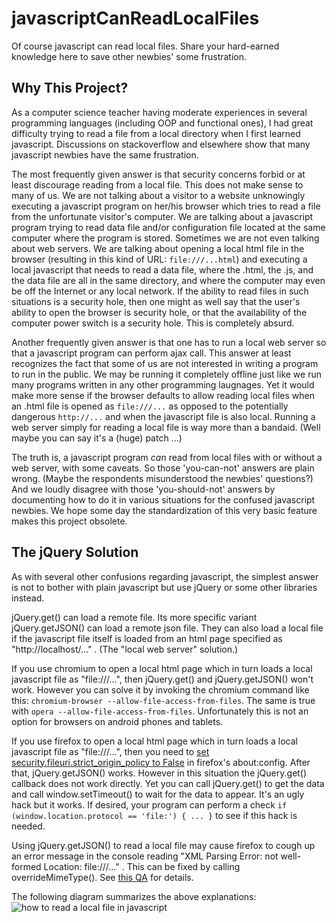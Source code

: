 # javascriptCanReadLocalFiles
Of course javascript can read local files.
Share your hard-earned knowledge here
to save other newbies' some frustration.

## Why This Project?

As a computer science teacher having moderate experiences
in several programming languages
(including OOP and functional ones),
I had great difficulty trying to read a file from
a local directory when I first learned javascript.
Discussions on stackoverflow and elsewhere show that
many javascript newbies have the same frustration.

The most frequently given answer is that
security concerns forbid or at least discourage
reading from a local file.
This does not make sense to many of us.
We are not talking about a visitor to a website
unknowingly executing a javascript program on her/his browser
which tries to read a file from the unfortunate visitor's computer.
We are talking about a javascript program trying to read
data file and/or configuration file located at the same computer
where the program is stored.
Sometimes we are not even talking about web servers.
We are talking about opening a local html file in the browser
(resulting in this kind of URL: `file:///...html`)
and executing a local javascript that needs to read
a data file, where the .html, the .js, and the data file
are all in the same directory, and where the computer
may even be off the Internet or any local network.
If the ability to read files in such situations is a
security hole, then one might as well say that
the user's ability to open the browser is security hole,
or that the availability of the computer power switch
is a security hole. This is completely absurd.

Another frequently given answer is that one has to
run a local web server so that a javascript program
can perform ajax call. This answer at least recognizes
the fact that some of us are not interested in writing
a program to run in the public. We may be running it
completely offline just like we run many programs written
in any other programming laugnages.
Yet it would make more sense if the browser defaults
to allow reading local files when an .html file is
opened as `file:///...` as opposed to
the potentially dangerous `http://...`
and when the javascript file is also local.
Running a web server simply for reading a local file
is way more than a bandaid.
(Well maybe you can say it's a (huge) patch ...)

The truth is, a javascript program _can_ read from local files
with or without a web server, with some caveats.
So those 'you-can-not' answers are plain wrong.
(Maybe the respondents misunderstood the newbies' questions?)
And we loudly disagree with those 'you-should-not' answers
by documenting how to do it in various situations
for the confused javascript newbies.
We hope some day the standardization of this very
basic feature makes this project obsolete.

## The jQuery Solution ##

As with several other confusions regarding javascript,
the simplest answer is not to bother with plain javascript
but use jQuery or some other libraries instead.

jQuery.get() can load a remote file.
Its more specific variant jQuery.getJSON() can load a remote json file.
They can also load a local file if the javascript file
itself is loaded from an html page specified as
"http://localhost/..." .
(The "local web server" solution.)

If you use chromium to open a local html page
which in turn loads a local javascript file as "file:///...",
then jQuery.get() and jQuery.getJSON() won't work.
However you can solve it by invoking the chromium command
like this: `chromium-browser --allow-file-access-from-files`.
The same is true with `opera --allow-file-access-from-files`.
Unfortunately this is not an option for
browsers on android phones and tablets.

If you use firefox to open a local html page
which in turn loads a local javascript file as "file:///...",
then you need to [set security.fileuri.strict\_origin\_policy to False](http://testingfreak.com/how-to-fix-cross-origin-request-security-cors-error-in-firefox-chrome-and-ie/) in firefox's about:config.
After that, jQuery.getJSON() works.
However in this situation the jQuery.get() callback
does not work directly. Yet you can call jQuery.get()
to get the data and call window.setTimeout()
to wait for the data to appear.
It's an ugly hack but it works.
If desired, your program can perform a check
`if (window.location.protocol == 'file:') { ... }`
to see if this hack is needed.

Using jQuery.getJSON() to read a local file
may cause firefox to cough up an error message
in the console reading "XML Parsing Error:
not well-formed Location: file:///..." .
This can be fixed by calling overrideMimeType().
See [this QA](https://stackoverflow.com/questions/2618959/not-well-formed-warning-when-loading-client-side-json-in-firefox-via-jquery-aj)
for details.

The following diagram summarizes the above explanations:
![how to read a local file in javascript](https://ckhung.github.io/a/m/16/readLocal.svg)
